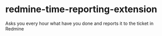 # redmine-time-reporting-extension
Asks you every hour what have you done and reports it to the ticket in Redmine
